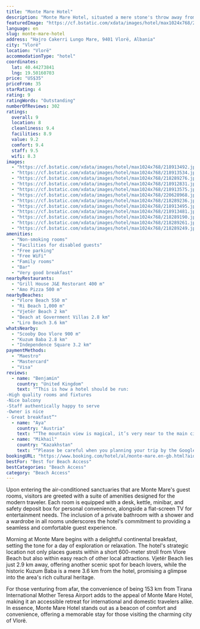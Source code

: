 ```yaml
---
title: "Monte Mare Hotel"
description: "Monte Mare Hotel, situated a mere stone's throw away from the pristine shores of Vlore Beach in Vlorë, emerges as a prime choice for travelers seeking both comfort and convenience."
featuredImage: "https://cf.bstatic.com/xdata/images/hotel/max1024x768/218913492.jpg?k=0943e42c185a58e1e605e7a47c888e586d477afc4c19900ab6819cd055fd21f6&o=&hp=1"
language: en
slug: monte-mare-hotel
address: "Hajro Cakerri Lungo Mare, 9401 Vlorë, Albania"
city: "Vlorë"
location: "Vlorë"
accommodationType: "hotel"
coordinates:
  lat: 40.44273841
  lng: 19.50160703
price: "US$35"
priceFrom: 35
starRating: 4
rating: 9
ratingWords: "Outstanding"
numberOfReviews: 302
ratings:
  overall: 9
  location: 8
  cleanliness: 9.4
  facilities: 8.9
  value: 9.2
  comfort: 9.4
  staff: 9.5
  wifi: 8.3
images:
  - "https://cf.bstatic.com/xdata/images/hotel/max1024x768/218913492.jpg?k=0943e42c185a58e1e605e7a47c888e586d477afc4c19900ab6819cd055fd21f6&o=&hp=1"
  - "https://cf.bstatic.com/xdata/images/hotel/max1024x768/218913534.jpg?k=cf0be0423a9393698dc62d8d6daffcd1785fed3c7d77780e5708cf9e4ba0dd0c&o=&hp=1"
  - "https://cf.bstatic.com/xdata/images/hotel/max1024x768/218289276.jpg?k=db17b772356329401159e0c09f508e802b0ffd0dd55bbb5326c482bceeedca36&o=&hp=1"
  - "https://cf.bstatic.com/xdata/images/hotel/max1024x768/218912831.jpg?k=61e2d6e79300577f1c5d847c1c2d47554260e91682d864b1b76d5f7cfb398de9&o=&hp=1"
  - "https://cf.bstatic.com/xdata/images/hotel/max1024x768/218913575.jpg?k=c7cf501615a1c1b08c587d1fd465fb1c97d11beb6476aecedc1b8d89a8200683&o=&hp=1"
  - "https://cf.bstatic.com/xdata/images/hotel/max1024x768/220628968.jpg?k=da8c11bc9a2f6d2463f412b74bb63c71bd31dce23b79ac71ea97bbeb6915cf26&o=&hp=1"
  - "https://cf.bstatic.com/xdata/images/hotel/max1024x768/218289236.jpg?k=03972a85a7c5c4fa4e041eba44adfef05ba383ecd75b424b592010c461079a69&o=&hp=1"
  - "https://cf.bstatic.com/xdata/images/hotel/max1024x768/218913495.jpg?k=31d21c0e9221b0a6a989049594d9d7adce4c5bebe699d3874360a0020ec04557&o=&hp=1"
  - "https://cf.bstatic.com/xdata/images/hotel/max1024x768/218913481.jpg?k=03b7ad7bcaefec420660fe0e1caaf88ef2758ac54fdc3cb97fb34129a8394fdb&o=&hp=1"
  - "https://cf.bstatic.com/xdata/images/hotel/max1024x768/218289190.jpg?k=e0748d8a6eb7f8d423e72d4bd6bffc6a97c1c73792e5d7d5fdb275c5c229adf3&o=&hp=1"
  - "https://cf.bstatic.com/xdata/images/hotel/max1024x768/218289261.jpg?k=7a91d88e1a2f5e49ba4cdd0dcfcef8d99d6e41a95de79251eb474c5a3f407d77&o=&hp=1"
  - "https://cf.bstatic.com/xdata/images/hotel/max1024x768/218289249.jpg?k=3b65f30be8b669d4c8bd85372a0f5f920290cb3910a26816421cc183ca7e4a89&o=&hp=1"
amenities:
  - "Non-smoking rooms"
  - "Facilities for disabled guests"
  - "Free parking"
  - "Free WiFi"
  - "Family rooms"
  - "Bar"
  - "Very good breakfast"
nearbyRestaurants:
  - "Grill House J&E Restorant 400 m"
  - "Amo Pizza 500 m"
nearbyBeaches:
  - "Vlore Beach 550 m"
  - "Ri Beach 1,000 m"
  - "Vjetër Beach 2 km"
  - "Beach at Government Villas 2.8 km"
  - "Liro Beach 3.6 km"
whatsNearby:
  - "Scooby Doo Vlore 900 m"
  - "Kuzum Baba 2.8 km"
  - "Independence Square 3.2 km"
paymentMethods:
  - "Maestro"
  - "Mastercard"
  - "Visa"
reviews:
  - name: "Benjamin"
    country: "United Kingdom"
    text: "“This is how a hotel should be run:
-High quality rooms and fixtures
-Nice balcony
-Staff authentically happy to serve
-Owner is nice
- Great breakfast”"
  - name: "Aya"
    country: "Austria"
    text: "“The mountain view is magical, it’s very near to the main city and the beach but still located in a calm area. The staff are very kind and helpful and the rooms were beautiful clean and comfortable.”"
  - name: "Mikhail"
    country: "Kazakhstan"
    text: "“Please be careful when you planning your trip by the Google maps. The location on the Google map is not correct, so you can be confused. The Hotel itself is clean and comfortable, nothing to complain.”"
bookingURL: "https://www.booking.com/hotel/al/monte-mare.en-gb.html?aid=8035640"
bestFor: "Best for Beach Access"
bestCategories: "Beach Access"
category: "Beach Access"
---
```


Upon entering the air-conditioned sanctuaries that are Monte Mare's guest rooms, visitors are greeted with a suite of amenities designed for the modern traveler. Each room is equipped with a desk, kettle, minibar, and safety deposit box for personal convenience, alongside a flat-screen TV for entertainment needs. The inclusion of a private bathroom with a shower and a wardrobe in all rooms underscores the hotel's commitment to providing a seamless and comfortable guest experience.

Morning at Monte Mare begins with a delightful continental breakfast, setting the tone for a day of exploration or relaxation. The hotel's strategic location not only places guests within a short 600-meter stroll from Vlore Beach but also within easy reach of other local attractions. Vjetër Beach lies just 2.9 km away, offering another scenic spot for beach lovers, while the historic Kuzum Baba is a mere 3.6 km from the hotel, promising a glimpse into the area's rich cultural heritage.

For those venturing from afar, the convenience of being 153 km from Tirana International Mother Teresa Airport adds to the appeal of Monte Mare Hotel, making it an accessible retreat for international and domestic travelers alike. In essence, Monte Mare Hotel stands out as a beacon of comfort and convenience, offering a memorable stay for those visiting the charming city of Vlorë.